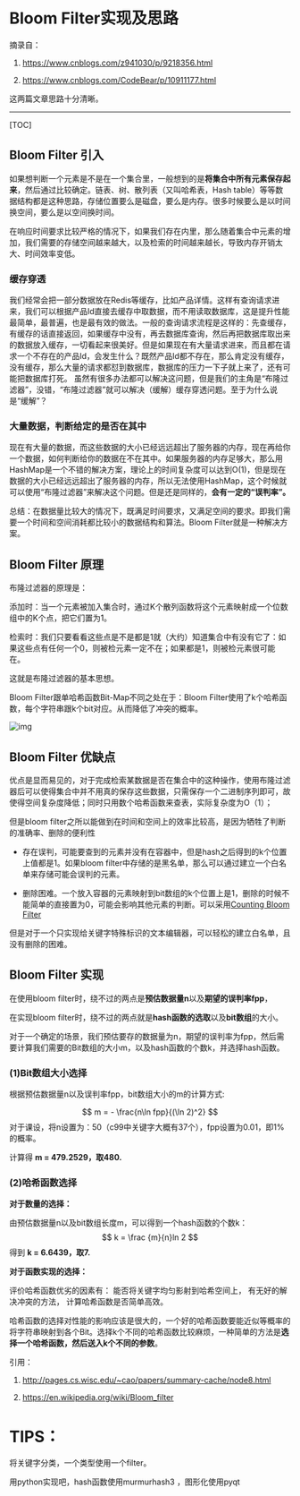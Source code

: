 # Bloom Filter实现及思路

摘录自：

1. https://www.cnblogs.com/z941030/p/9218356.html

2. https://www.cnblogs.com/CodeBear/p/10911177.html

这两篇文章思路十分清晰。

---

[TOC]



## Bloom Filter 引入

如果想判断一个元素是不是在一个集合里，一般想到的是**将集合中所有元素保存起来**，然后通过比较确定。链表、树、散列表（又叫哈希表，Hash table）等等数据结构都是这种思路，存储位置要么是磁盘，要么是内存。很多时候要么是以时间换空间，要么是以空间换时间。

在响应时间要求比较严格的情况下，如果我们存在内里，那么随着集合中元素的增加，我们需要的存储空间越来越大，以及检索的时间越来越长，导致内存开销太大、时间效率变低。



### 缓存穿透

我们经常会把一部分数据放在Redis等缓存，比如产品详情。这样有查询请求进来，我们可以根据产品Id直接去缓存中取数据，而不用读取数据库，这是提升性能最简单，最普遍，也是最有效的做法。一般的查询请求流程是这样的：先查缓存，有缓存的话直接返回，如果缓存中没有，再去数据库查询，然后再把数据库取出来的数据放入缓存，一切看起来很美好。但是如果现在有大量请求进来，而且都在请求一个不存在的产品Id，会发生什么？既然产品Id都不存在，那么肯定没有缓存，没有缓存，那么大量的请求都怼到数据库，数据库的压力一下子就上来了，还有可能把数据库打死。
虽然有很多办法都可以解决这问题，但是我们的主角是“布隆过滤器”，没错，“布隆过滤器”就可以解决（缓解）缓存穿透问题。至于为什么说是“缓解”？



### 大量数据，判断给定的是否在其中

现在有大量的数据，而这些数据的大小已经远远超出了服务器的内存，现在再给你一个数据，如何判断给你的数据在不在其中。如果服务器的内存足够大，那么用HashMap是一个不错的解决方案，理论上的时间复杂度可以达到O(1)，但是现在数据的大小已经远远超出了服务器的内存，所以无法使用HashMap，这个时候就可以使用“布隆过滤器”来解决这个问题。但是还是同样的，**会有一定的“误判率”。** 



总结：在数据量比较大的情况下，既满足时间要求，又满足空间的要求。即我们需要一个时间和空间消耗都比较小的数据结构和算法。Bloom Filter就是一种解决方案。



## Bloom Filter 原理

布隆过滤器的原理是：

添加时：当一个元素被加入集合时，通过K个散列函数将这个元素映射成一个位数组中的K个点，把它们置为1。

检索时：我们只要看看这些点是不是都是1就（大约）知道集合中有没有它了：如果这些点有任何一个0，则被检元素一定不在；如果都是1，则被检元素很可能在。

这就是布隆过滤器的基本思想。

Bloom Filter跟单哈希函数Bit-Map不同之处在于：Bloom Filter使用了k个哈希函数，每个字符串跟k个bit对应。从而降低了冲突的概率。

![img](https://images2018.cnblogs.com/blog/740591/201806/740591-20180623183045586-692673875.jpg)



## Bloom Filter 优缺点

优点是显而易见的，对于完成检索某数据是否在集合中的这种操作，使用布隆过滤器后可以使得集合中并不用真的保存这些数据，只需保存一个二进制序列即可，故使得空间复杂度降低；同时只用数个哈希函数来查表，实际复杂度为O（1）；



但是bloom filter之所以能做到在时间和空间上的效率比较高，是因为牺牲了判断的准确率、删除的便利性

- 存在误判，可能要查到的元素并没有在容器中，但是hash之后得到的k个位置上值都是1。如果bloom filter中存储的是黑名单，那么可以通过建立一个白名单来存储可能会误判的元素。

- 删除困难。一个放入容器的元素映射到bit数组的k个位置上是1，删除的时候不能简单的直接置为0，可能会影响其他元素的判断。可以采用[Counting Bloom Filter](http://wiki.corp.qunar.com/confluence/download/attachments/199003276/US9740797.pdf?version=1&modificationDate=1526538500000&api=v2)

 

但是对于一个只实现给关键字特殊标识的文本编辑器，可以轻松的建立白名单，且没有删除的困难。



## Bloom Filter 实现

在使用bloom filter时，绕不过的两点是**预估数据量n**以及**期望的误判率fpp**，

在实现bloom filter时，绕不过的两点就是**hash函数的选取**以及**bit数组**的大小。

 

对于一个确定的场景，我们预估要存的数据量为n，期望的误判率为fpp，然后需要计算我们需要的Bit数组的大小m，以及hash函数的个数k，并选择hash函数。



### (1)Bit数组大小选择 

根据预估数据量n以及误判率fpp，bit数组大小的m的计算方式:


$$
m = - \frac{n\ln fpp}{(\ln 2)^2}
$$
对于课设，将n设置为：50（c99中关键字大概有37个），fpp设置为0.01，即1%的概率。

计算得 **m = 479.2529，取480.**



### (2)哈希函数选择

**对于数量的选择：**

由预估数据量n以及bit数组长度m，可以得到一个hash函数的个数k：
$$
k = \frac {m}{n}ln 2
$$
得到 **k = 6.6439，取7.**



**对于函数实现的选择：**

评价哈希函数优劣的因素有：
能否将关键字均匀影射到哈希空间上，
有无好的解决冲突的方法，
计算哈希函数是否简单高效。



哈希函数的选择对性能的影响应该是很大的，一个好的哈希函数要能近似等概率的将字符串映射到各个Bit。选择k个不同的哈希函数比较麻烦，一种简单的方法是**选择一个哈希函数，然后送入k个不同的参数**。







引用：

1. http://pages.cs.wisc.edu/~cao/papers/summary-cache/node8.html

2. https://en.wikipedia.org/wiki/Bloom_filter







# TIPS：

将关键字分类，一个类型使用一个filter。



用python实现吧，hash函数使用murmurhash3 ，图形化使用pyqt